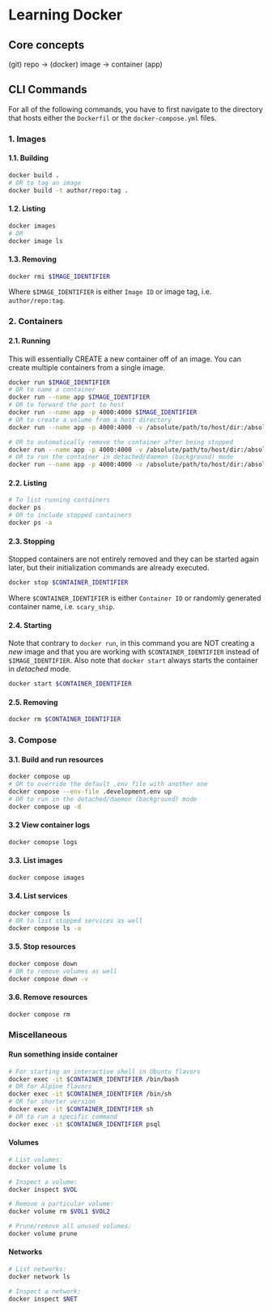 # Learning Docker

## Core concepts
(git) repo -> (docker) image -> container (app)

## CLI Commands

For all of the following commands, you have to first navigate to the directory that hosts either the `Dockerfil` or the `docker-compose.yml` files.

### 1. Images

#### 1.1. Building
```sh
docker build .
# OR to tag an image
docker build -t author/repo:tag .
```

#### 1.2. Listing
```sh
docker images
# OR
docker image ls
```

#### 1.3. Removing
```sh
docker rmi $IMAGE_IDENTIFIER
```

Where `$IMAGE_IDENTIFIER` is either `Image ID` or image tag, i.e. `author/repo:tag`.

### 2. Containers

#### 2.1. Running
This will essentially CREATE a new container off of an image. You can create multiple containers from a single image.

```sh
docker run $IMAGE_IDENTIFIER
# OR to name a container
docker run --name app $IMAGE_IDENTIFIER
# OR to forward the port to host
docker run --name app -p 4000:4000 $IMAGE_IDENTIFIER
# OR to create a volume from a host directory
docker run --name app -p 4000:4000 -v /absolute/path/to/host/dir:/absolute/path/to/docker/dir $IMAGE_IDENTIFIER

# OR to automatically remove the container after being stopped
docker run --name app -p 4000:4000 -v /absolute/path/to/host/dir:/absolute/path/to/docker/dir --rm $IMAGE_IDENTIFIER
# OR to run the container in detached/daemon (background) mode
docker run --name app -p 4000:4000 -v /absolute/path/to/host/dir:/absolute/path/to/docker/dir -d $IMAGE_IDENTIFIER
```

#### 2.2. Listing
```sh
# To list running containers
docker ps
# OR to include stopped containers
docker ps -a
```

#### 2.3. Stopping
Stopped containers are not entirely removed and they can be started again later, but their initialization commands are already executed.

```sh
docker stop $CONTAINER_IDENTIFIER
```

Where `$CONTAINER_IDENTIFIER` is either `Container ID` or randomly generated container name, i.e. `scary_ship`.

#### 2.4. Starting
Note that contrary to `docker run`, in this command you are NOT creating a _new_ image and that you are working with `$CONTAINER_IDENTIFIER` instead of `$IMAGE_IDENTIFIER`. Also note that `docker start` always starts the container in _detached_ mode.

```sh
docker start $CONTAINER_IDENTIFIER
```

#### 2.5. Removing
```sh
docker rm $CONTAINER_IDENTIFIER
```

### 3. Compose

#### 3.1. Build and run resources
```sh
docker compose up
# OR to override the default .env file with another one
docker compose --env-file .development.env up
# OR to run in the detached/daemon (background) mode
docker compose up -d
```

#### 3.2 View container logs
```sh
docker comopse logs
```

#### 3.3. List images
```sh
docker compose images
```

#### 3.4. List services
```sh
docker compose ls
# OR to list stopped services as well
docker compose ls -a
```

#### 3.5. Stop resources
```sh
docker compose down
# OR to remove volumes as well
docker compose down -v
```

#### 3.6. Remove resources
```sh
docker compose rm
```

### Miscellaneous

#### Run something inside container
```sh
# For starting an interactive shell in Ubuntu flavors
docker exec -it $CONTAINER_IDENTIFIER /bin/bash
# OR for Alpine flavors
docker exec -it $CONTAINER_IDENTIFIER /bin/sh
# OR for shorter version
docker exec -it $CONTAINER_IDENTIFIER sh
# OR to run a specific command
docker exec -it $CONTAINER_IDENTIFIER psql
```

#### Volumes

```sh
# List volumes:
docker volume ls

# Inspect a volume:
docker inspect $VOL

# Remove a particular volume:
docker volume rm $VOL1 $VOL2

# Prune/remove all unused volumes:
docker volume prune
```

#### Networks

```sh
# List networks:
docker network ls

# Inspect a network:
docker inspect $NET
```
